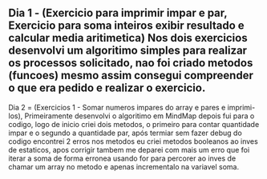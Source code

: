 Dia 1 - (Exercicio para imprimir impar e par, 
Exercicio para soma inteiros exibir resultado e calcular media aritimetica)
Nos dois exercicios desenvolvi um algoritimo simples para realizar os processos solicitado,
nao foi criado metodos (funcoes) mesmo assim consegui compreender o que era pedido e realizar o exercicio.
---------------------------------------------------------------------------------------------------------
Dia 2 = (Exercicios 1 - Somar numeros impares do array e pares e imprimi-los), Primeiramente desenvolvi o algoritimo em MindMap
depois fui para o codigo, logo de inicio criei dois metodos, o primeiro para contar quantidade impar e o segundo a quantidade par,
após termiar sem fazer debug do codigo encontrei 2 erros nos metodos eu criei metodos booleanos ao inves de estaticos, apos corrigir tambem
me deparei com mais um erro que foi iterar a soma de forma erronea usando for para percorer ao inves de chamar um array no metodo e apenas 
incrementalo na variavel soma.
